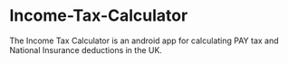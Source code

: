# Income-Tax-Calculator
The Income Tax Calculator is an android app for calculating PAY tax and National Insurance deductions in the UK. 
